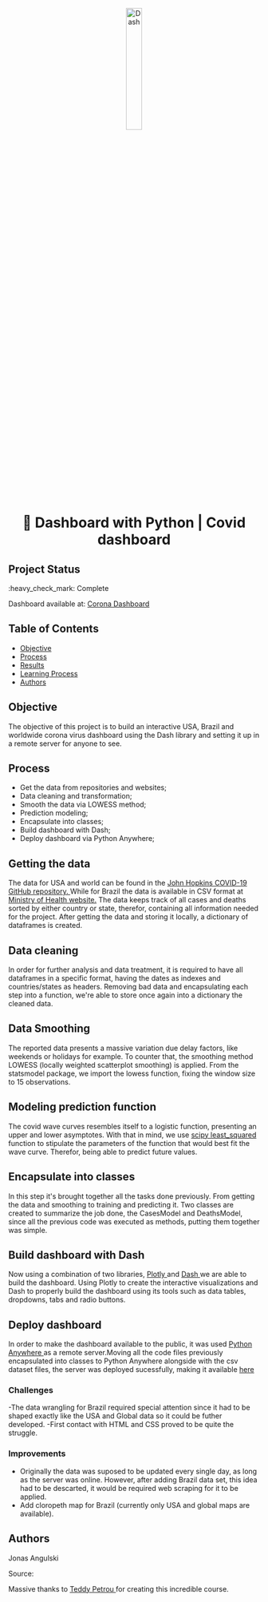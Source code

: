 

<p align="center"><img src="https://cdn-icons-png.flaticon.com/512/2782/2782066.png" alt="Dash" width="25%" border="0"><br /></p>


<h1 align="center"> 🧮 Dashboard with Python | Covid dashboard </h1>

## Project Status
<p>:heavy_check_mark: Complete<p>

<p> Dashboard available at: <a href="http://jonasangulski.pythonanywhere.com/" target="blank">Corona Dashboard </a> <p>

## Table of Contents 
- [Objective](#objective)
- [Process](#Process)
- [Results](#Results)
- [Learning Process](#Learning-Process)
- [Authors](#Authors)

## Objective

The objective of this project is to build an interactive USA, Brazil and worldwide corona virus dashboard using the Dash library and setting it up in a remote server for anyone to see.

## Process
- Get the data from repositories and websites;
- Data cleaning and transformation;
- Smooth the data via LOWESS method;
- Prediction modeling;
- Encapsulate into classes;
- Build dashboard with Dash;
- Deploy dashboard via Python Anywhere;

## Getting the data
The data for USA and world can be found in the <a href="https://github.com/CSSEGISandData/COVID-19" target="blank"> John Hopkins COVID-19 GitHub repository. </a> While for Brazil the data is available in CSV format at <a href="https://covid.saude.gov.br/" target="blank"> Ministry of Health website.</a> The data keeps track of all cases and deaths sorted by either country or state, therefor, containing all information needed for the project. After getting the data and storing it locally, a dictionary of dataframes is created.

## Data cleaning
In order for further analysis and data treatment, it is required to have all dataframes in a specific format, having the dates as indexes and countries/states as headers. Removing bad data and encapsulating each step into a function, we're able to store once again into a dictionary the cleaned data.

## Data Smoothing
The reported data presents a massive variation due delay factors, like weekends or holidays for example. To counter that, the smoothing method LOWESS (locally weighted scatterplot smoothing) is applied. From the statsmodel package, we import the lowess function, fixing the window size to 15 observations.

## Modeling prediction function
The covid wave curves resembles itself to a logistic function, presenting an upper and lower asymptotes. With that in mind, we use <a href="https://docs.scipy.org/doc/scipy/reference/generated/scipy.optimize.least_squares.html" target="blank"> scipy least_squared </a> function to stipulate the parameters of the function that would best fit the wave curve. Therefor, being able to predict future values.

## Encapsulate into classes
In this step it's brought together all the tasks done previously. From getting the data and smoothing to training and predicting it. Two classes are created to summarize the job done, the CasesModel and DeathsModel, since all the previous code was executed as methods, putting them together was simple.

## Build dashboard with Dash
Now using a combination of two libraries, <a href="https://plotly.com/python/" target="blank"> Plotly </a> and <a href="https://dash.plotly.com/" target="blank"> Dash </a> we are able to build the dashboard. Using Plotly to create the interactive visualizations and Dash to properly build the dashboard using its tools such as data tables, dropdowns, tabs and radio buttons.

## Deploy dashboard
In order to make the dashboard available to the public, it was used <a href="https://www.pythonanywhere.com/" target="blank"> Python Anywhere </a> as a remote server.Moving all the code files previously encapsulated into classes to Python Anywhere alongside with the csv dataset files, the server was deployed sucessfully, making it available <a href="https://www.pythonanywhere.com/" target="blank"> here </a>

### Challenges
-The data wrangling for Brazil required special attention since it had to be shaped exactly like the USA and Global data so it could be futher developed.
-First contact with HTML and CSS proved to be quite the struggle.

### Improvements
 - Originally the data was suposed to be updated every single day, as long as the server was online. However, after adding Brazil data set, this idea had to be descarted, it would be required web scraping for it to be applied.
 - Add cloropeth map for Brazil (currently only USA and global maps are available).
 
## Authors
<p>Jonas Angulski <p>

<p> Source: <a href="https://www.dunderdata.com/build-an-interactive-data-analytics-dashboard-with-python" target="blank"></a>

<p> Massive thanks to <a href="https://www.dunderdata.com/build-an-interactive-data-analytics-dashboard-with-python" target="blank"> Teddy Petrou </a> for creating this incredible course.
  

  
  

